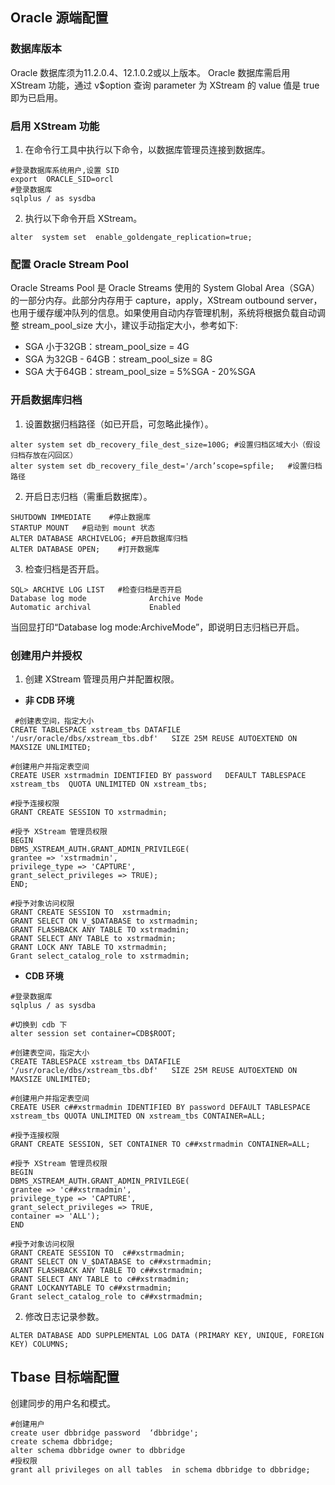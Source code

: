 ## Oracle 源端配置
### 数据库版本
Oracle 数据库须为11.2.0.4、12.1.0.2或以上版本。
Oracle 数据库需启用 XStream 功能，通过 v$option 查询 parameter 为 XStream 的 value 值是 true 即为已启用。

### 启用 XStream 功能
1. 在命令行工具中执行以下命令，以数据库管理员连接到数据库。
```
#登录数据库系统用户,设置 SID
export  ORACLE_SID=orcl
#登录数据库
sqlplus / as sysdba 
```
2. 执行以下命令开启 XStream。
```
alter  system set  enable_goldengate_replication=true;
```   
 
### 配置 Oracle Stream Pool
Oracle Streams Pool 是 Oracle Streams 使用的 System Global Area（SGA）的一部分内存。此部分内存用于 capture，apply，XStream outbound server，也用于缓存缓冲队列的信息。如果使用自动内存管理机制，系统将根据负载自动调整 stream_pool_size 大小，建议手动指定大小，参考如下:
- SGA 小于32GB：stream_pool_size = 4G
- SGA 为32GB - 64GB：stream_pool_size = 8G
- SGA 大于64GB：stream_pool_size = 5%SGA - 20%SGA

### 开启数据库归档
1. 设置数据归档路径（如已开启，可忽略此操作）。
```
alter system set db_recovery_file_dest_size=100G; #设置归档区域大小（假设归档存放在闪回区）
alter system set db_recovery_file_dest='/arch’scope=spfile;   #设置归档路径
```
2. 开启日志归档（需重启数据库）。
```
SHUTDOWN IMMEDIATE    #停止数据库
STARTUP MOUNT   #启动到 mount 状态
ALTER DATABASE ARCHIVELOG; #开启数据库归档
ALTER DATABASE OPEN;    #打开数据库
```
3. 检查归档是否开启。
```
SQL> ARCHIVE LOG LIST   #检查归档是否开启
Database log mode              Archive Mode
Automatic archival             Enabled
```
当回显打印“Database log  mode:ArchiveMode”，即说明日志归档已开启。

### 创建用户并授权
1. 创建 XStream 管理员用户并配置权限。
  - **非 CDB 环境**
```
 #创建表空间，指定大小
CREATE TABLESPACE xstream_tbs DATAFILE '/usr/oracle/dbs/xstream_tbs.dbf'   SIZE 25M REUSE AUTOEXTEND ON MAXSIZE UNLIMITED;

#创建用户并指定表空间
CREATE USER xstrmadmin IDENTIFIED BY password   DEFAULT TABLESPACE xstream_tbs  QUOTA UNLIMITED ON xstream_tbs;

#授予连接权限
GRANT CREATE SESSION TO xstrmadmin; 

#授予 XStream 管理员权限
BEGIN 
DBMS_XSTREAM_AUTH.GRANT_ADMIN_PRIVILEGE( 
grantee => 'xstrmadmin', 
privilege_type => 'CAPTURE', 
grant_select_privileges => TRUE); 
END;

#授予对象访问权限
GRANT CREATE SESSION TO  xstrmadmin;
GRANT SELECT ON V_$DATABASE to xstrmadmin;
GRANT FLASHBACK ANY TABLE TO xstrmadmin;
GRANT SELECT ANY TABLE to xstrmadmin;
GRANT LOCK ANY TABLE TO xstrmadmin;
Grant select_catalog_role to xstrmadmin;
```
  - **CDB 环境**
```
#登录数据库
sqlplus / as sysdba

#切换到 cdb 下
alter session set container=CDB$ROOT;

#创建表空间，指定大小
CREATE TABLESPACE xstream_tbs DATAFILE '/usr/oracle/dbs/xstream_tbs.dbf'   SIZE 25M REUSE AUTOEXTEND ON MAXSIZE UNLIMITED;

#创建用户并指定表空间
CREATE USER c##xstrmadmin IDENTIFIED BY password DEFAULT TABLESPACE xstream_tbs QUOTA UNLIMITED ON xstream_tbs CONTAINER=ALL;

#授予连接权限
GRANT CREATE SESSION, SET CONTAINER TO c##xstrmadmin CONTAINER=ALL; 

#授予 XStream 管理员权限
BEGIN 
DBMS_XSTREAM_AUTH.GRANT_ADMIN_PRIVILEGE( 
grantee => 'c##xstrmadmin', 
privilege_type => 'CAPTURE', 
grant_select_privileges => TRUE, 
container => 'ALL'); 
END

#授予对象访问权限
GRANT CREATE SESSION TO  c##xstrmadmin;
GRANT SELECT ON V_$DATABASE to c##xstrmadmin;
GRANT FLASHBACK ANY TABLE TO c##xstrmadmin;
GRANT SELECT ANY TABLE to c##xstrmadmin;
GRANT LOCKANYTABLE TO c##xstrmadmin;
Grant select_catalog_role to c##xstrmadmin;
```
2. 修改日志记录参数。
```
ALTER DATABASE ADD SUPPLEMENTAL LOG DATA (PRIMARY KEY, UNIQUE, FOREIGN KEY) COLUMNS;
```


## Tbase 目标端配置
创建同步的用户名和模式。   
```
#创建用户
create user dbbridge password  ‘dbbridge';
create schema dbbridge;
alter schema dbbridge owner to dbbridge
#授权限
grant all privileges on all tables  in schema dbbridge to dbbridge;
```
  
